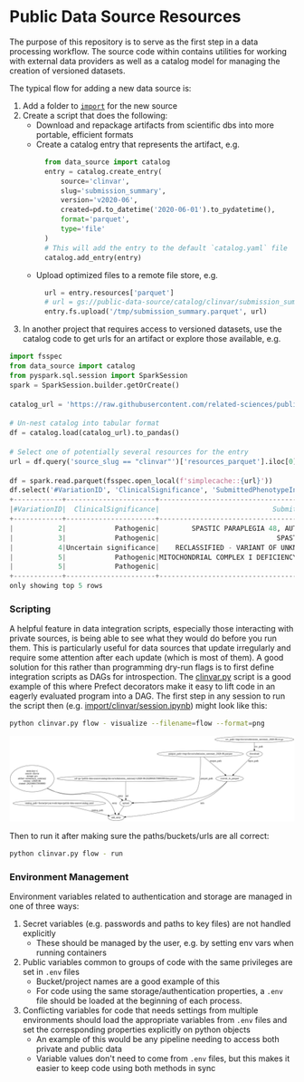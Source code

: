 # Public Data Source Resources

The purpose of this repository is to serve as the first step in a data processing workflow.  The source code within contains utilities for working with external data providers as well as a catalog model for managing the creation of versioned datasets.

The typical flow for adding a new data source is:

1. Add a folder to [`import`](import) for the new source
2. Create a script that does the following:
    - Download and repackage artifacts from scientific dbs into more portable, efficient formats
    - Create a catalog entry that represents the artifact, e.g.
      ```python
        from data_source import catalog
        entry = catalog.create_entry(
            source='clinvar',
            slug='submission_summary',
            version='v2020-06',
            created=pd.to_datetime('2020-06-01').to_pydatetime(),
            format='parquet',
            type='file'
        )
        # This will add the entry to the default `catalog.yaml` file
        catalog.add_entry(entry)
      ```
    - Upload optimized files to a remote file store, e.g.
      ```python
        url = entry.resources['parquet']
        # url = gs://public-data-source/catalog/clinvar/submission_summary/v2020-06/20200601T000000/data.parquet
        entry.fs.upload('/tmp/submission_summary.parquet', url)
      ```
3. In another project that requires access to versioned datasets, use the catalog code to get urls for an artifact or explore those available, e.g.

```python
import fsspec
from data_source import catalog
from pyspark.sql.session import SparkSession
spark = SparkSession.builder.getOrCreate()

catalog_url = 'https://raw.githubusercontent.com/related-sciences/public-data-source/master/catalog.yaml'

# Un-nest catalog into tabular format
df = catalog.load(catalog_url).to_pandas()

# Select one of potentially several resources for the entry
url = df.query('source_slug == "clinvar"')['resources_parquet'].iloc[0]

df = spark.read.parquet(fsspec.open_local(f'simplecache::{url}'))
df.select('#VariationID', 'ClinicalSignificance', 'SubmittedPhenotypeInfo').show(5, 50)
+------------+----------------------+--------------------------------------------------+
|#VariationID|  ClinicalSignificance|                            SubmittedPhenotypeInfo|
+------------+----------------------+--------------------------------------------------+
|           2|            Pathogenic|        SPASTIC PARAPLEGIA 48, AUTOSOMAL RECESSIVE|
|           3|            Pathogenic|                             SPASTIC PARAPLEGIA 48|
|           4|Uncertain significance|    RECLASSIFIED - VARIANT OF UNKNOWN SIGNIFICANCE|
|           5|            Pathogenic|MITOCHONDRIAL COMPLEX I DEFICIENCY, NUCLEAR TYP...|
|           5|            Pathogenic|                                      Not Provided|
+------------+----------------------+--------------------------------------------------+
only showing top 5 rows
```

### Scripting

A helpful feature in data integration scripts, especially those interacting with private sources, is being able to see what they would do before you run them.  This is particularly useful for data sources that update irregularly and require some attention after each update (which is most of them).  A good solution for this rather than programming dry-run flags is to first define integration scripts as DAGs for introspection.  The [clinvar.py](import/clinvar/clinvar.py) script is a good example of this where Prefect decorators make it easy to lift code in an eagerly evaluated program into a DAG.  The first step in any session to run the script then (e.g. [import/clinvar/session.ipynb](import/clinvar/session.ipynb)) might look like this:

```bash
python clinvar.py flow - visualize --filename=flow --format=png
```

![clinvar_flow](import/clinvar/flow.png)


Then to run it after making sure the paths/buckets/urls are all correct:

```bash
python clinvar.py flow - run
```

### Environment Management

Environment variables related to authentication and storage are managed in one of three ways:

1. Secret variables (e.g. passwords and paths to key files) are not handled explicitly
    - These should be managed by the user, e.g. by setting env vars when running containers
2. Public variables common to groups of code with the same privileges are set in `.env` files
    - Bucket/project names are a good example of this
    - For code using the same storage/authentication properties, a `.env` file should be loaded
    at the beginning of each process.
3. Conflicting variables for code that needs settings from multiple environments should load the appropriate variables from `.env` files and set the corresponding properties explicitly on python objects
    - An example of this would be any pipeline needing to access both private and public data
    - Variable values don't need to come from `.env` files, but this makes it easier to
    keep code using both methods in sync
